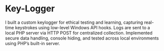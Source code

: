 # Key-Logger
I built a custom keylogger for ethical testing and learning, capturing real-time keystrokes using low-level Windows API hooks. Logs are sent to a local PHP server via HTTP POST for centralized collection. Implemented secure data handling, console hiding, and tested across local environments using PHP’s built-in server.
